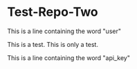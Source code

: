 # Test-Repo-Two

This is a line containing the word "user"

This is a test. This is only a test.

This is a line containing the word "api_key"
